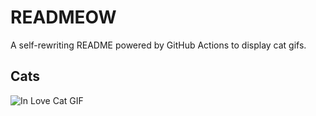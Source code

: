 # READMEOW

A self-rewriting README powered by GitHub Actions to display cat gifs.

## Cats

![In Love Cat GIF](https://media3.giphy.com/media/v1.Y2lkPTlhY2QwMmRhemhwa2hiYWh0Njlma2dpbTdxZHFhZHFwbTIwaHhzNW40cXZ0ZmF4dSZlcD12MV9naWZzX3NlYXJjaCZjdD1n/MDJ9IbxxvDUQM/200.gif)
